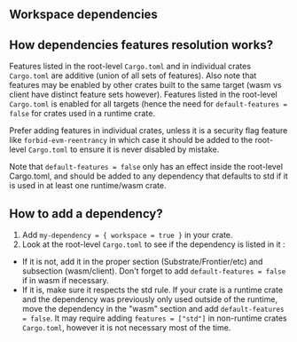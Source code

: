 ## Workspace dependencies

## How dependencies features resolution works?

Features listed in the root-level `Cargo.toml` and in individual crates `Cargo.toml` are additive
(union of all sets of features). Also note that features may be enabled by other crates built to the
same target (wasm vs client have distinct feature sets however). Features listed in the root-level
`Cargo.toml` is enabled for all targets (hence the need for `default-features = false` for crates
used in a runtime crate.

Prefer adding features in individual crates, unless it is a security flag feature like
`forbid-evm-reentrancy` in which case it should be added to the root-level `Cargo.toml` to ensure it
is never disabled by mistake.

Note that `default-features = false` only has an effect inside the root-level Cargo.toml, and
should be added to any dependency that defaults to std if it is used in at least one runtime/wasm
crate.

## How to add a dependency?
1. Add `my-dependency = { workspace = true }` in your crate.
2. Look at the root-level `Cargo.toml` to see if the dependency is listed in it :
  - If it is not, add it in the proper section (Substrate/Frontier/etc) and subsection
    (wasm/client). Don't forget to add `default-features = false` if in wasm if necessary.
  - If it is, make sure it respects the std rule. If your crate is a runtime crate and the
    dependency was previously only used outside of the runtime, move the dependency in the "wasm"
    section and add `default-features = false`. It may require adding `features = ["std"]` in
    non-runtime crates `Cargo.toml`, however it is not necessary most of the time.

